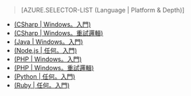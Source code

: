 > [AZURE.SELECTOR-LIST (Language | Platform & Depth)]
- [(CSharp | Windows。入門)](sql-database-develop-dotnet-simple.md)
- [(CSharp | Windows。重試邏輯)](sql-database-develop-csharp-retry-windows.md)
- [(Java | Windows。入門)](sql-database-develop-java-simple-windows.md)
- [(Node.js | 任何。入門)](sql-database-develop-nodejs-simple.md)
- [(PHP | Windows。入門)](sql-database-develop-php-simple-windows.md)
- [(PHP | Windows。重試邏輯)](sql-database-develop-php-retry-windows.md)
- [(Python | 任何。入門)](sql-database-develop-python-simple.md)
- [(Ruby | 任何。入門)](sql-database-develop-ruby-simple.md)

<!---HONumber=AcomDC_0413_2016-->